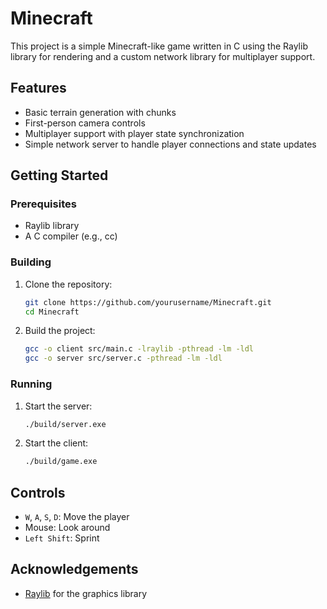 # Minecraft

This project is a simple Minecraft-like game written in C using the Raylib library for rendering and a custom network library for multiplayer support.

## Features

- Basic terrain generation with chunks
- First-person camera controls
- Multiplayer support with player state synchronization
- Simple network server to handle player connections and state updates

## Getting Started

### Prerequisites

- Raylib library
- A C compiler (e.g., cc)

### Building

1. Clone the repository:
    ```sh
    git clone https://github.com/yourusername/Minecraft.git
    cd Minecraft
    ```

2. Build the project:
    ```sh
    gcc -o client src/main.c -lraylib -pthread -lm -ldl
    gcc -o server src/server.c -pthread -lm -ldl
    ```

### Running

1. Start the server:
    ```sh
    ./build/server.exe
    ```

2. Start the client:
    ```sh
    ./build/game.exe
    ```

## Controls

- `W`, `A`, `S`, `D`: Move the player
- Mouse: Look around
- `Left Shift`: Sprint

## Acknowledgements

- [Raylib](https://www.raylib.com/) for the graphics library
